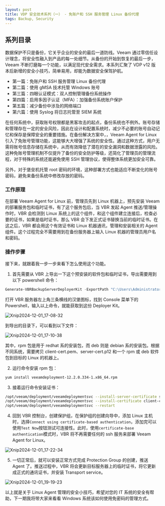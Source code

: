 ```yaml
---
layout: post
title: VDP 安全技术系列（一） - 免账户和 SSH 服务管理 Linux 备份代理
tags: Backup, Security
---
```


## 系列目录

数据保护不只是备份，它关乎企业的安全的最后一道防线。Veeam 通过零信任设计理念，将安全性融入到产品的每一处细节。从备份的开始到恢复的最后一步，Veeam 不断打磨每一个功能，以满足现代安全需求。本系列汇聚了 VDP v12 版本后新增的安全小技巧，简单易用，却能为数据安全保驾护航。

- 第一篇：免账户和 SSH 服务管理 Linux 备份代理
- 第二篇：使用 gMSA 技术托管 Windows 账号
- 第三篇：四眼认证模式：双人控制管理备份系统操作
- 第四篇：启用多因子认证（MFA）：加强备份系统账户保护
- 第五篇：减少备份中涉及的网络端口
- 第六篇：使用 Syslog 将日志托管至 SIEM 系统



在任何系统中，获取账号权限都是黑客攻击的起点，备份系统也不例外。账号存储和管理存在一定的安全风险，因此在设计和配置系统时，减少不必要的账号自动记忆和保存是保障安全的重要措施。在备份解决方案中，，Veeam Agent for Linux 引入了免账号管理功能，这能够大大增强了系统的安全性。通过这种方式，用户无需将账号信息存储在系统中，从而有效降低了潜在的安全漏洞和数据泄露的风险。这种免账号管理机制不仅提升了备份的安全防护等级，还简化了管理员的管理流程，对于特殊的系统还能避免使用 SSH 管理协议，使得整体系统更加安全可靠。

另外，对于堡垒机托管 root 密码的环境，这种部署方式也能适应不断变化的账号密码，避免来备份系统中修改存放的密码。

### 工作原理

在部署 Veeam Agent for Linux 前，管理员先到 Linux 机器上，预先安装 Veeam 的部署服务包和临时证书，有了这个服务包后，当 VBR 发起 Agent 推送/管理操作时，VBR 会检测到 Linux 系统上的这个组件，和这个组件建立连接后，检查必要的证书，如果是临时证书，那么 VBR 会下发正式证书替换当前的临时证书。在这之后，VBR 都会用这个有效证书和 Linux 机器通讯，管理和安装相关的 Agent 组件。这个过程完全不需要用到在备份服务器上输入 Linux 机器的管理员用户名和密码。

### 操作步骤

接下来，就跟着我一步一步来看下怎么使用这个功能。

1. 首先需要从 VBR 上导出一下这个预安装的软件包和临时证书，导出需要用到以下 powershell 命令：

```powershell
Generate-VBRBackupServerDeployerKit -ExportPath "C:\Users\Administrator\Documents"
```

打开 VBR 服务器左上角三条横线的汉堡图标，找到 Console 菜单下的 Powershell，输入以上命令，就能获取到这份 Deployer Kit。

![Xnip2024-12-01_17-08-32](https://s2.loli.net/2024/12/01/E6DBGaJICS3oOXn.png)

到导出的目录下，可以看到以下文件：

![Xnip2024-12-01_17-10-38](https://s2.loli.net/2024/12/01/qV6faYzIAFTPKhn.png)

其中，rpm 包是用于 redhat 系的安装包，而 deb 则是 debian 系的安装包。根据不同系统，需要拷贝 client-cert.pem、server-cert.p12 和一个 rpm 或 deb 软件包到目标的 Linux 的机器上。

2. 运行命令安装 rpm 包：

```bash
yum install veeamdeployment-12.2.0.334-1.x86_64.rpm
```

3. 接着运行命令安装证书：

```bash
/opt/veeam/deployment/veeamdeploymentsvc --install-server-certificate server-cert.p12
/opt/veeam/deployment/veeamdeploymentsvc --install-certificate client-cert.pem
/opt/veeam/deployment/veeamdeploymentsvc --restart 
```

4. 回到 VBR 控制台，创建保护组，在保护组的创建向导中，添加 Linux 主机时，选择`Connect using certificate-based authentication`，添加完可以使用`Test Now`按钮测试可连接性。此时，使用`certificate-base authentication`模式时，VBR 将不再需要任何的 ssh 服务来部署 Veeam Agent for Linux。

![Xnip2024-12-01_17-22-34](https://s2.loli.net/2024/12/01/35JDuQFcG4Naneh.png)

5. 一切正常后，就可以安装正常方式完成 Protection Group 的创建，推送 Agent 了。推送过程中，VBR 将会更新目标服务器上的临时证书，将它更新成正式的通讯证书，并安装 Transport service。

![Xnip2024-12-01_19-19-23](https://s2.loli.net/2024/12/01/P2dLmMn6aBKoUTE.png)



以上就是关于 Linux Agent 管理的安全小技巧，希望对您的 IT 系统的安全有帮助，下一期我将带大家来看看 Windows 系统该如何使用免密码的管理方式。
